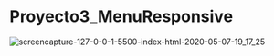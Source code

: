 # Proyecto3_MenuResponsive





![screencapture-127-0-0-1-5500-index-html-2020-05-07-19_17_25](https://user-images.githubusercontent.com/62949966/81353618-855ac000-9097-11ea-8466-d07960b53344.png)
